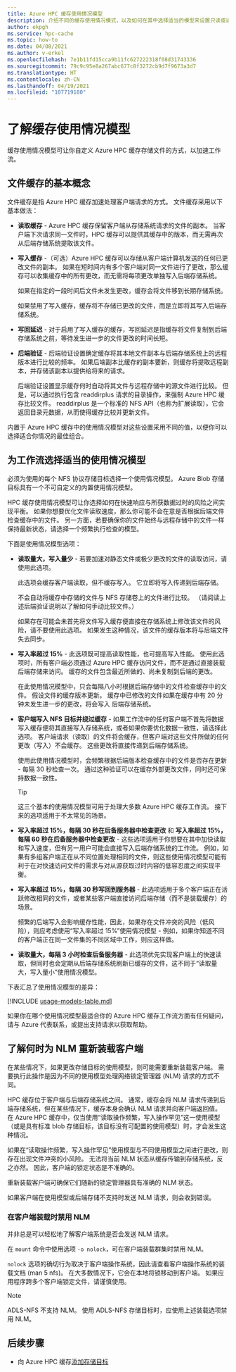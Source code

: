 ```yaml
---
title: Azure HPC 缓存使用情况模型
description: 介绍不同的缓存使用情况模式，以及如何在其中选择适当的模型来设置只读或读/写缓存并控制其他缓存设置
author: ekpgh
ms.service: hpc-cache
ms.topic: how-to
ms.date: 04/08/2021
ms.author: v-erkel
ms.openlocfilehash: 7e1b11fd15cca9b11fc627222318f08d31743336
ms.sourcegitcommit: 79c9c95e8a267abc677c8f3272cb9d7f9673a3d7
ms.translationtype: HT
ms.contentlocale: zh-CN
ms.lasthandoff: 04/19/2021
ms.locfileid: "107719180"
---
```

# <a name="understand-cache-usage-models"></a>了解缓存使用情况模型

缓存使用情况模型可让你自定义 Azure HPC 缓存存储文件的方式，以加速工作流。

## <a name="basic-file-caching-concepts"></a>文件缓存的基本概念

文件缓存是指 Azure HPC 缓存加速处理客户端请求的方式。 文件缓存采用以下基本做法：

* **读取缓存** - Azure HPC 缓存保留客户端从存储系统请求的文件的副本。 当客户端下次请求同一文件时，HPC 缓存可以提供其缓存中的版本，而无需再次从后端存储系统提取该文件。

* **写入缓存** -（可选）Azure HPC 缓存可以存储从客户端计算机发送的任何已更改文件的副本。 如果在短时间内有多个客户端对同一文件进行了更改，那么缓存可以收集缓存中的所有更改，而无需将每项更改单独写入后端存储系统。

  如果在指定的一段时间后文件未发生更改，缓存会将文件移到长期存储系统。

  如果禁用了写入缓存，缓存将不存储已更改的文件，而是立即将其写入后端存储系统。

* **写回延迟** - 对于启用了写入缓存的缓存，写回延迟是指缓存将文件复制到后端存储系统之前，等待发生进一步的文件更改的时间长短。

* **后端验证** - 后端验证设置确定缓存将其本地文件副本与后端存储系统上的远程版本进行比较的频率。 如果后端副本比缓存的副本要新，则缓存将提取远程副本，并存储该副本以提供给将来的请求。

  后端验证设置显示缓存何时自动将其文件与远程存储中的源文件进行比较。 但是，可以通过执行包含 readdirplus 请求的目录操作，来强制 Azure HPC 缓存比较文件。 readdirplus 是一个标准的 NFS API（也称为扩展读取），它会返回目录元数据，从而使得缓存比较并更新文件。

内置于 Azure HPC 缓存中的使用情况模型对这些设置采用不同的值，以便你可以选择适合你情况的最佳组合。

## <a name="choose-the-right-usage-model-for-your-workflow"></a>为工作流选择适当的使用情况模型

必须为使用的每个 NFS 协议存储目标选择一个使用情况模型。 Azure Blob 存储目标具有一个不可自定义的内置使用情况模型。

HPC 缓存使用情况模型可让你选择如何在快速响应与所获数据过时的风险之间实现平衡。 如果你想要优化文件读取速度，那么你可能不会在意是否根据后端文件检查缓存中的文件。 另一方面，若要确保你的文件始终与远程存储中的文件一样保持最新状态，请选择一个频繁执行检查的模型。

下面是使用情况模型选项：

* **读取量大，写入量少** - 若要加速对静态文件或极少更改的文件的读取访问，请使用此选项。

  此选项会缓存客户端读取，但不缓存写入。 它立即将写入传递到后端存储。
  
  不会自动将缓存中存储的文件与 NFS 存储卷上的文件进行比较。 （请阅读上述后端验证说明以了解如何手动比较文件。）

  如果存在可能会未首先将文件写入缓存便直接在存储系统上修改该文件的风险，请不要使用此选项。 如果发生这种情况，该文件的缓存版本将与后端文件失去同步。

* **写入率超过 15%** - 此选项既可提高读取性能，也可提高写入性能。 使用此选项时，所有客户端必须通过 Azure HPC 缓存访问文件，而不是通过直接装载后端存储来访问。 缓存的文件包含最近所做的、尚未复制到后端的更改。

  在此使用情况模型中，只会每隔八小时根据后端存储中的文件检查缓存中的文件。 假设文件的缓存版本更新。 缓存中已修改的文件如果在缓存中有 20 分钟未发生进一步的更改，将会写入<!-- an hour --> 后端存储系统。

* **客户端写入 NFS 目标并绕过缓存** - 如果工作流中的任何客户端不首先将数据写入缓存便将其直接写入存储系统，或者如果你要优化数据一致性，请选择此选项。 客户端请求（读取）的文件将会缓存，但客户端对这些文件所做的任何更改（写入）不会缓存。 这些更改将直接传递到后端存储系统。

  使用此使用情况模型时，会频繁根据后端版本检查缓存中的文件是否存在更新 - 每隔 30 秒检查一次。 通过这种验证可以在缓存外部更改文件，同时还可保持数据一致性。

  > [!TIP]
  > 这三个基本的使用情况模型可用于处理大多数 Azure HPC 缓存工作流。 接下来的选项适用于不太常见的场景。

* **写入率超过 15%，每隔 30 秒在后备服务器中检查更改** 和 **写入率超过 15%，每隔 60 秒在后备服务器中检查更改** - 这些选项适用于你想要在其中加快读取和写入速度，但有另一用户可能会直接写入后端存储系统的工作流。 例如，如果有多组客户端正在从不同位置处理相同的文件，则这些使用情况模型可能有利于在对快速访问文件的需求与对从源获取过时内容的低容忍度之间实现平衡。

* **写入率超过 15%，每隔 30 秒写回到服务器** - 此选项适用于多个客户端正在活跃修改相同的文件，或者某些客户端直接访问后端存储（而不是装载缓存）的场景。

  频繁的后端写入会影响缓存性能，因此，如果存在文件冲突的风险（低风险），则应考虑使用“写入率超过 15%”使用情况模型 - 例如，如果你知道不同的客户端正在同一文件集的不同区域中工作，则应这样做。

* **读取量大，每隔 3 小时检查后备服务器** - 此选项优先实现客户端上的快速读取，但同时也会定期从后端存储系统刷新已缓存的文件，这不同于“读取量大，写入量小”使用情况模型。

下表汇总了使用情况模型的差异：

[!INCLUDE [usage-models-table.md](includes/usage-models-table.md)]

如果你在哪个使用情况模型最适合你的 Azure HPC 缓存工作流方面有任何疑问，请与 Azure 代表联系，或提出支持请求以获取帮助。

## <a name="know-when-to-remount-clients-for-nlm"></a>了解何时为 NLM 重新装载客户端

在某些情况下，如果更改存储目标的使用模型，则可能需要重新装载客户端。 需要执行此操作是因为不同的使用模型处理网络锁定管理器 (NLM) 请求的方式不同。

HPC 缓存位于客户端与后端存储系统之间。 通常，缓存会将 NLM 请求传递到后端存储系统，但在某些情况下，缓存本身会确认 NLM 请求并向客户端返回值。 在 Azure HPC 缓存中，仅当使用“读取操作频繁，写入操作罕见”这一使用模型（或是具有标准 blob 存储目标，该目标没有可配置的使用模型）时，才会发生这种情况。

如果在“读取操作频繁，写入操作罕见”使用模型与不同使用模型之间进行更改，则存在出现文件冲突的小风险。 无法将当前 NLM 状态从缓存传输到存储系统，反之亦然。 因此，客户端的锁定状态是不准确的。

重新装载客户端可确保它们随新的锁定管理器具有准确的 NLM 状态。

如果客户端在使用模型或后端存储不支持时发送 NLM 请求，则会收到错误。

### <a name="disable-nlm-at-client-mount-time"></a>在客户端装载时禁用 NLM

并非总是可以轻松地了解客户端系统是否会发送 NLM 请求。

在 ``mount`` 命令中使用选项 ``-o nolock``，可在客户端装载群集时禁用 NLM。

``nolock`` 选项的确切行为取决于客户端操作系统，因此请查看客户端操作系统的装载文档 (man 5 nfs)。 在大多数情况下，它会在本地将锁移动到客户端。 如果应用程序跨多个客户端锁定文件，请谨慎使用。

> [!NOTE]
> ADLS-NFS 不支持 NLM。 使用 ADLS-NFS 存储目标时，应使用上述装载选项禁用 NLM。

## <a name="next-steps"></a>后续步骤

* 向 Azure HPC 缓存[添加存储目标](hpc-cache-add-storage.md)
